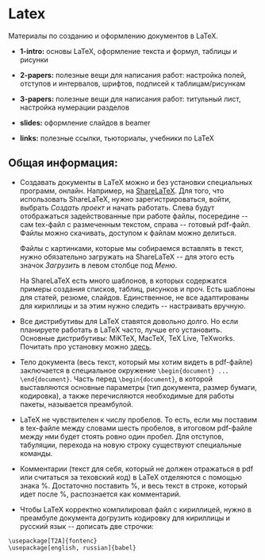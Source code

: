 # Latex

Материалы по созданию и оформлению документов в LaTeX.

* **1-intro:** основы LaTeX, оформление текста и формул, таблицы и рисунки

* **2-papers:** полезные вещи для написания работ: настройка полей, отступов и интервалов, шрифтов, подписей к таблицам/рисункам

* **3-papers:** полезные вещи для написания работ: титульный лист, настройка нумерации разделов

* **slides:** оформление слайдов в beamer

* **links:** полезные ссылки, тьюториалы, учебники по LaTeX 


## Общая информация:

* Создавать документы в LaTeX можно и без установки специальных программ, онлайн. Например, на [ShareLaTeX](https://www.sharelatex.com/project]). Для того, что использовать ShareLaTeX, нужно зарегистрироваться, войти, выбрать *Создать проект* и начать работать. Слева будут отображаться задействованные при работе файлы, посередине -- сам tex-файл с размеченным текстом, справа -- готовый pdf-файл. Файлы можно скачивать, доступом к файлам можно делиться. 

    Файлы с картинками, которые мы собираемся вставлять в текст, нужно обязательно загружать на ShareLaTeX -- для этого есть значок *Загрузить* в левом столбце под *Меню*.

    На ShareLaTeX есть много шаблонов, в которых содержатся примеры создания списков, таблиц, рисунков и проч. Есть шаблоны для статей, резюме, слайдов. Единственное, не все адаптированы для кириллицы и за этим нужно следить -- настраивать вручную.

* Все дистрибутивы для LaTeX ставятся довольно долго. Но если планируете работать в LaTeX часто, лучше его установить. Основные дистрибутивы: MiKTeX, MacTeX, TeX Live, TeXworks. Почитать про установку можно [здесь](https://www.latex-project.org/get/). 

* Тело документа (весь текст, который мы хотим видеть в pdf-файле) заключается в специальное окружение `\begin{document} ... \end{document}`. Часть перед `\begin{document}`, в которой выставляются основные параметры (тип документа, размер бумаги, кодировка), а также перечисляются необходимые для работы пакеты, называется преамбулой.

* LaTeX не чувствителен к числу пробелов. То есть, если мы поставим в tex-файле между словами шесть пробелов, в итоговом pdf-файле между нми будет стоять ровно один пробел. Для отступов, табуляции, перехода на новую строку существуют специальные команды.

* Комментарии (текст для себя, который не должен отражаться в pdf или считаться за теховский код) в LaTeX отделяются с помощью знака %. Достаточно поставить %, и весь текст в строке, который идет после %, распознается как комментарий.

* Чтобы LaTeX корректно компилировал файл с кириллицей, нужно в преамбуле документа догрузить кодировку для кириллицы и русский язык -- дописать две строчки:

```
\usepackage[T2A]{fontenc}
\usepackage[english, russian]{babel}
```
